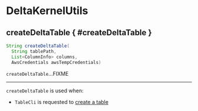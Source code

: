 # DeltaKernelUtils

## createDeltaTable { #createDeltaTable }

```java
String createDeltaTable(
  String tablePath,
  List<ColumnInfo> columns,
  AwsCredentials awsTempCredentials)
```

`createDeltaTable`...FIXME

---

`createDeltaTable` is used when:

* `TableCli` is requested to [create a table](TableCli.md#createTable)
